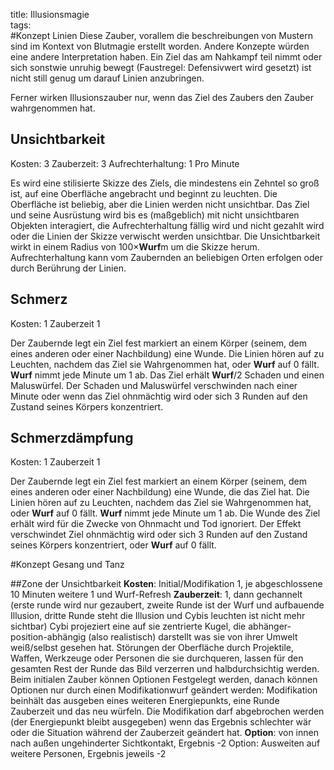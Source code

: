 title: Illusionsmagie  
tags:   
#Konzept Linien
Diese Zauber, vorallem die beschreibungen von Mustern sind im Kontext von Blutmagie erstellt worden. Andere Konzepte würden eine andere Interpretation haben.
Ein Ziel das am Nahkampf teil nimmt oder sich sonstwie unruhig bewegt (Faustregel: Defensivwert wird gesetzt) ist nicht still genug um darauf Linien anzubringen.

Ferner wirken Illusionszauber nur, wenn das Ziel des Zaubers den Zauber wahrgenommen hat.

## Unsichtbarkeit
Kosten: 3
Zauberzeit: 3
Aufrechterhaltung: 1 Pro Minute

Es wird eine stilisierte Skizze des Ziels, die mindestens ein Zehntel so groß ist, auf eine Oberfläche angebracht und beginnt zu leuchten. Die Oberfläche ist beliebig, aber die Linien werden nicht unsichtbar.
Das Ziel und seine Ausrüstung wird bis es (maßgeblich) mit nicht unsichtbaren Objekten interagiert, die Aufrechterhaltung fällig wird und nicht gezahlt wird oder die Linien der Skizze verwischt werden unsichtbar.
Die Unsichtbarkeit wirkt in einem Radius von 100&times;**Wurf**m um die Skizze herum. Aufrechterhaltung kann vom Zaubernden an beliebigen Orten erfolgen oder durch Berührung der Linien.

## Schmerz
Kosten: 1
Zauberzeit 1

Der Zaubernde legt ein Ziel fest markiert an einem Körper (seinem, dem eines anderen oder einer Nachbildung) eine Wunde. Die Linien hören auf zu Leuchten, nachdem das Ziel sie Wahrgenommen hat, oder **Wurf** auf 0 fällt. **Wurf** nimmt jede Minute um 1 ab. Das Ziel erhält **Wurf**/2 Schaden und einen Maluswürfel. Der Schaden und Maluswürfel verschwinden nach einer Minute oder wenn das Ziel ohnmächtig wird oder sich 3 Runden auf den Zustand seines Körpers konzentriert. 

## Schmerzdämpfung
Kosten: 1
Zauberzeit 1

Der Zaubernde legt ein Ziel fest markiert an einem Körper (seinem, dem eines anderen oder einer Nachbildung) eine Wunde, die das Ziel hat. Die Linien hören auf zu  Leuchten, nachdem das Ziel sie Wahrgenommen hat, oder **Wurf** auf 0 fällt. **Wurf** nimmt jede Minute um 1 ab. Die Wunde des Ziel erhält wird für die Zwecke von Ohnmacht und Tod ignoriert. Der Effekt verschwindet Ziel ohnmächtig wird oder sich 3 Runden auf den Zustand seines Körpers konzentriert, oder **Wurf** auf 0 fällt. 

#Konzept Gesang und Tanz


##Zone der Unsichtbarkeit
**Kosten**: Initial/Modifikation 1, je abgeschlossene 10 Minuten weitere 1 und Wurf-Refresh 
**Zauberzeit**: 1, dann gechannelt
(erste runde wird nur gezaubert, zweite Runde ist der Wurf und aufbauende Illusion, dritte Runde steht die Illusion und Cybis leuchten ist nicht mehr sichtbar)
Cybi projeziert eine auf sie zentrierte Kugel, die abhänger-position-abhängig (also realistisch) darstellt was sie von ihrer Umwelt weiß/selbst gesehen hat.
Störungen der Oberfläche durch Projektile, Waffen, Werkzeuge oder Personen die sie durchqueren, lassen für den gesamten Rest der Runde das Bild verzerren und halbdurchsichtig werden.
Beim initialen Zauber können Optionen Festgelegt werden, danach können Optionen nur durch einen Modifikationwurf geändert werden:
Modifikation beinhält das ausgeben eines weiteren Energiepunkts, eine Runde Zauberzeit und das neu würfeln. Die Modifikation darf abgebrochen werden (der Energiepunkt bleibt ausgegeben) wenn das Ergebnis schlechter wär oder die Situation während der Zauberzeit geändert hat.
**Option**: von innen nach außen ungehinderter Sichtkontakt, Ergebnis -2
Option: Ausweiten auf weitere Personen, Ergebnis jeweils -2